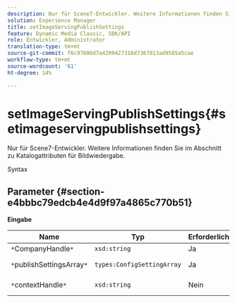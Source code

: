 ```yaml
---
description: Nur für Scene7-Entwickler. Weitere Informationen finden Sie im Abschnitt zu Katalogattributen für Bildwiedergabe.
solution: Experience Manager
title: setImageServingPublishSettings
feature: Dynamic Media Classic, SDK/API
role: Entwickler, Administrator
translation-type: tm+mt
source-git-commit: f6c97606d7a4209427316d7367013ad9585a5cae
workflow-type: tm+mt
source-wordcount: '61'
ht-degree: 14%

---
```



# setImageServingPublishSettings{#setimageservingpublishsettings}

Nur für Scene7-Entwickler. Weitere Informationen finden Sie im Abschnitt zu Katalogattributen für Bildwiedergabe.

Syntax

## Parameter {#section-e4bbbc79edcb4e4d9f97a4865c770b51}

**Eingabe**

| Name | Typ | Erforderlich | Beschreibung |
|---|---|---|---|
| `*`CompanyHandle`*` | `xsd:string` | Ja | Firma Handle. |
| `*`publishSettingsArray`*` | `types:ConfigSettingArray` | Ja | Nur für Scene7-Entwickler. |
| `*`contextHandle`*` | `xsd:string` | Nein | Behandeln Sie den Veröffentlichungskontext. |

